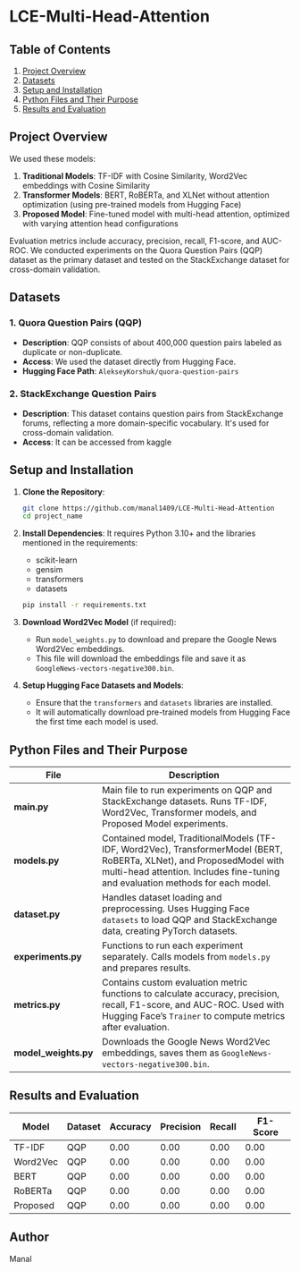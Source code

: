 # LCE-Multi-Head-Attention

## Table of Contents
1. [Project Overview](#project-overview)
2. [Datasets](#datasets)
3. [Setup and Installation](#setup-and-installation)
4. [Python Files and Their Purpose](#python-files-and-their-purpose)
5. [Results and Evaluation](#results-and-evaluation)

## Project Overview
We used these models:
1. **Traditional Models**: TF-IDF with Cosine Similarity, Word2Vec embeddings with Cosine Similarity
3. **Transformer Models**: BERT, RoBERTa, and XLNet without attention optimization (using pre-trained models from Hugging Face)
4. **Proposed Model**: Fine-tuned model with multi-head attention, optimized with varying attention head configurations

Evaluation metrics include accuracy, precision, recall, F1-score, and AUC-ROC. We conducted experiments on the Quora Question Pairs (QQP) dataset as the primary dataset and tested on the StackExchange dataset for cross-domain validation.

## Datasets
### 1. Quora Question Pairs (QQP)
- **Description**: QQP consists of about 400,000 question pairs labeled as duplicate or non-duplicate.
- **Access**: We used the dataset directly from Hugging Face.
- **Hugging Face Path**: `AlekseyKorshuk/quora-question-pairs`

### 2. StackExchange Question Pairs
- **Description**: This dataset contains question pairs from StackExchange forums, reflecting a more domain-specific vocabulary. It's used for cross-domain validation.
- **Access**: It can be accessed from kaggle 

## Setup and Installation
1. **Clone the Repository**:
    ```bash
    git clone https://github.com/manal1409/LCE-Multi-Head-Attention
    cd project_name
    ```

2. **Install Dependencies**:
    It requires Python 3.10+ and the libraries mentioned in the requirements:
    - scikit-learn
    - gensim
    - transformers
    - datasets

    ```bash
    pip install -r requirements.txt
    ```

4. **Download Word2Vec Model** (if required):
    - Run `model_weights.py` to download and prepare the Google News Word2Vec embeddings.
    - This file will download the embeddings file and save it as `GoogleNews-vectors-negative300.bin`.

5. **Setup Hugging Face Datasets and Models**:
    - Ensure that the `transformers` and `datasets` libraries are installed.
    - It will automatically download pre-trained models from Hugging Face the first time each model is used.

## Python Files and Their Purpose

| File             | Description |
|------------------|-------------|
| **main.py**      | Main file to run experiments on QQP and StackExchange datasets. Runs TF-IDF, Word2Vec, Transformer models, and Proposed Model experiments. |
| **models.py**    | Contained model, TraditionalModels (TF-IDF, Word2Vec), TransformerModel (BERT, RoBERTa, XLNet), and ProposedModel with multi-head attention. Includes fine-tuning and evaluation methods for each model. |
| **dataset.py**   | Handles dataset loading and preprocessing. Uses Hugging Face `datasets` to load QQP and StackExchange data, creating PyTorch datasets. |
| **experiments.py** | Functions to run each experiment separately. Calls models from `models.py` and prepares results. |
| **metrics.py**   | Contains custom evaluation metric functions to calculate accuracy, precision, recall, F1-score, and AUC-ROC. Used with Hugging Face’s `Trainer` to compute metrics after evaluation. |
| **model_weights.py** | Downloads the Google News Word2Vec embeddings, saves them as `GoogleNews-vectors-negative300.bin`. |

## Results and Evaluation
| Model       | Dataset     | Accuracy | Precision | Recall | F1-Score |
|-------------|-------------|----------|-----------|--------|----------|
| TF-IDF      | QQP         | 0.00     | 0.00     | 0.00   | 0.00     |
| Word2Vec    | QQP         | 0.00     | 0.00      | 0.00   | 0.00     |
| BERT        | QQP         | 0.00     | 0.00      | 0.00   | 0.00     |
| RoBERTa     | QQP         | 0.00     | 0.00      | 0.00   | 0.00     |
| Proposed    | QQP         | 0.00     | 0.00      | 0.00   | 0.00   |

## Author 
Manal 
